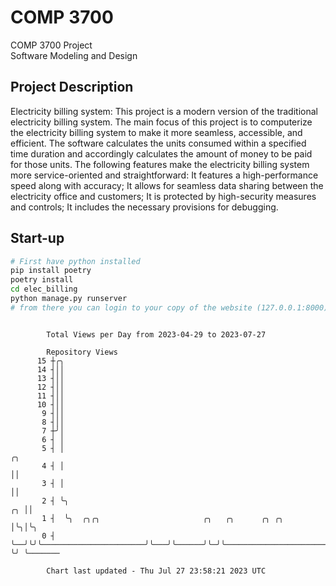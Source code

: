 # COMP 3700
COMP 3700 Project  
Software Modeling and Design
## Project Description
Electricity billing system: This project is a modern version of the traditional electricity billing system. The main focus of this project is to computerize the electricity billing system to make it more seamless, accessible, and efficient. The software calculates the units consumed within a specified time duration and accordingly calculates the amount of money to be paid for those units. The following features make the electricity billing system more service-oriented and straightforward: It features a high-performance speed along with accuracy; It allows for seamless data sharing between the electricity office and customers; It is protected by high-security measures and controls; It includes the necessary provisions for debugging.

## Start-up
```bash
# First have python installed
pip install poetry
poetry install
cd elec_billing
python manage.py runserver
# from there you can login to your copy of the website (127.0.0.1:8000), default creds are admin/admin
```

```

        Total Views per Day from 2023-04-29 to 2023-07-27

        Repository Views
      15 ┼╭╮
      14 ┤││
      13 ┤││
      12 ┤││
      11 ┤││
      10 ┤││
       9 ┤││
       8 ┤││
       7 ┼╯│
       6 ┤ │
       5 ┤ │                                                                             ╭╮
       4 ┤ │                                                                             ││
       3 ┤ │                                                                             ││
       2 ┤ ╰╮                                                                         ╭╮ ││
       1 ┤  ╰╮  ╭╮╭╮                       ╭╮   ╭╮      ╭╮ ╭╮                         │╰╮│╰╮
       0 ┤   ╰──╯╰╯╰───────────────────────╯╰───╯╰──────╯╰─╯╰─────────────────────────╯ ╰╯ ╰───────

        Chart last updated - Thu Jul 27 23:58:21 2023 UTC
        
```
